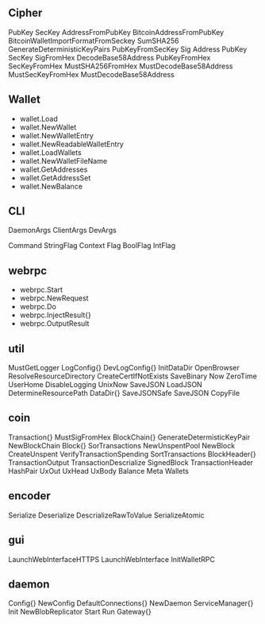 ## Cipher
PubKey
SecKey
AddressFromPubKey
BitcoinAddressFromPubKey
BitcoinWalletImportFormatFromSeckey
SumSHA256
GenerateDeterministicKeyPairs
PubKeyFromSecKey
Sig
Address
PubKey
SecKey
SigFromHex
DecodeBase58Address
PubKeyFromHex
SecKeyFromHex
MustSHA256FromHex
MustDecodeBase58Address
MustSecKeyFromHex
MustDecodeBase58Address

## Wallet
- wallet.Load
- wallet.NewWallet
- wallet.NewWalletEntry
- wallet.NewReadableWalletEntry
- wallet.LoadWallets
- wallet.NewWalletFileName
- wallet.GetAddresses
- wallet.GetAddressSet
- wallet.NewBalance

## CLI
DaemonArgs
ClientArgs
DevArgs

Command
StringFlag
Context
Flag
BoolFlag
IntFlag

## webrpc
- webrpc.Start
- webrpc.NewRequest
- webrpc.Do
- webrpc.InjectResult{}
- webrpc.OutputResult

## util
MustGetLogger
LogConfig{}
DevLogConfig{}
InitDataDir
OpenBrowser
ResolveResourceDirectory
CreateCertIfNotExists
SaveBinary
Now
ZeroTime
UserHome
DisableLogging
UnixNow
SaveJSON
LoadJSON
DetermineResourcePath
DataDir{}
SaveJSONSafe
SaveJSON
CopyFile

## coin
Transaction{}
MustSigFromHex
BlockChain{}
GenerateDetermisticKeyPair
NewBlockChain
Block{}
SorTransactions
NewUnspentPool
NewBlock
CreateUnspent
VerifyTransactionSpending
SortTransactions
BlockHeader{}
TransactionOutput
TransactionDescrialize
SignedBlock
TransactionHeader
HashPair
UxOut
UxHead
UxBody
Balance
Meta
Wallets

## encoder
Serialize
Deserialize
DescrializeRawToValue
SerializeAtomic

## gui
LaunchWebInterfaceHTTPS
LaunchWebInterface
InitWalletRPC

## daemon
Config{}
NewConfig
DefaultConnections{}
NewDaemon
ServiceManager{}
Init
NewBlobReplicator
Start
Run
Gateway{}



